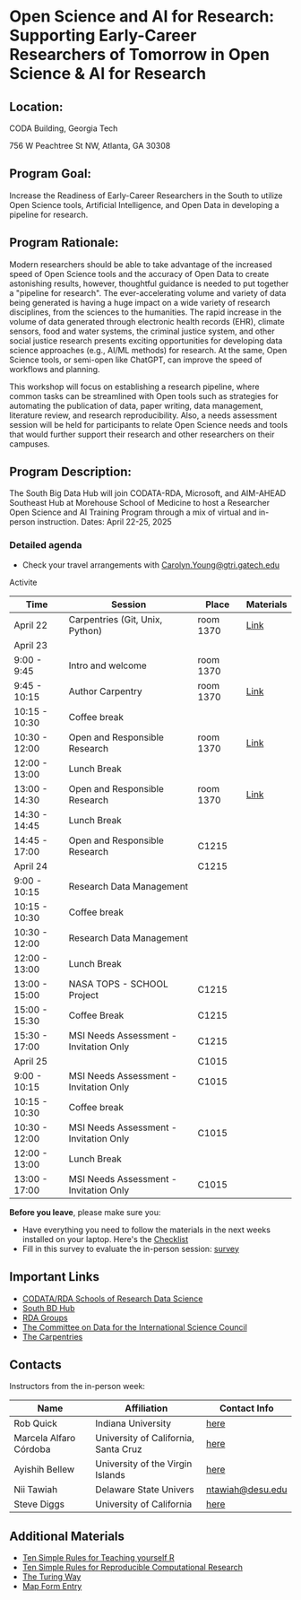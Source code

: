 # Open Science and AI for Research:  Supporting Early-Career Researchers of Tomorrow in Open Science & AI for Research

## Location:
CODA Building, Georgia Tech

756 W Peachtree St NW, Atlanta, GA 30308

## Program Goal:
Increase the Readiness of Early-Career Researchers in the South to utilize Open Science tools, Artificial Intelligence, and Open Data in developing a pipeline for research.

## Program Rationale: 
Modern researchers should be able to take advantage of the increased speed of Open Science tools and the accuracy of Open Data to create astonishing results, however, thoughtful guidance is needed to put together a "pipeline for research". The ever-accelerating volume and variety of data being generated is having a huge impact on a wide variety of research disciplines, from the sciences to the humanities. The rapid increase in the volume of data generated through electronic health records (EHR), climate sensors, food and water systems, the criminal justice system, and other social justice research presents exciting opportunities for developing data science approaches (e.g., AI/ML methods) for research. At the same, Open Science tools, or semi-open like ChatGPT, can improve the speed of workflows and planning.   

This workshop will focus on establishing a research pipeline, where common tasks can be streamlined with Open tools such as strategies for automating the publication of data, paper writing, data management, literature review, and research reproducibility. Also, a needs assessment session will be held for participants to relate Open Science needs and tools that would further support their research and other researchers on their campuses.

## Program Description:
The South Big Data Hub will join CODATA-RDA, Microsoft, and AIM-AHEAD Southeast Hub at Morehouse School of Medicine to host a  Researcher Open Science and AI Training Program through a mix of virtual and in-person instruction. Dates: April 22-25, 2025

### Detailed agenda
   * Check your travel arrangements with Carolyn.Young@gtri.gatech.edu

Activite

| Time           | Session                         | Place     | Materials |
|----------------|---------------------------------|-----------|-----------|
| April 22       | Carpentries (Git, Unix, Python) | room 1370 |[Link](https://sdiggs.github.io/2025-04-21-carpentries-sords/)    |
| April 23       |                                 |           |           |
| 9:00 - 9:45    | Intro and welcome               | room 1370 |           |
| 9:45 - 10:15   | Author Carpentry                | room 1370 |  [Link](https://malfaro2.github.io/Atlanta2022/AuthorCarpentry.html#/title-slide)|
| 10:15 - 10:30  | Coffee break                    |           |           |
| 10:30 - 12:00  | Open and Responsible Research   | room 1370 |[Link]( )  |
| 12:00 - 13:00  | Lunch Break                     |           |           |
| 13:00 - 14:30  | Open and Responsible Research   | room 1370 | [Link]( ) |
| 14:30 - 14:45  | Lunch Break                     |           |           |
| 14:45 - 17:00  | Open and Responsible Research   |  C1215    |           |
|April 24        |                                 |  C1215    |           |
| 9:00 - 10:15   | Research Data Management        |           |           |
| 10:15 - 10:30  | Coffee break                    |           |           |
| 10:30 - 12:00  | Research Data Management        |           |           |
| 12:00 - 13:00  | Lunch Break                     |           |           |
| 13:00 - 15:00  | NASA TOPS - SCHOOL Project      |  C1215    |           |
| 15:00 - 15:30  | Coffee Break                    |  C1215    |           |
| 15:30 - 17:00  | MSI Needs Assessment - Invitation Only | C1215 |        |
|April 25        |                                 |  C1015    |           |
| 9:00 - 10:15   | MSI Needs Assessment - Invitation Only | C1015 |           |
| 10:15 - 10:30  | Coffee break                    |           |           |
| 10:30 - 12:00  | MSI Needs Assessment - Invitation Only | C1015 |           |
| 12:00 - 13:00  | Lunch Break                     |           |           |
| 13:00 - 17:00  | MSI Needs Assessment - Invitation Only | C1015 |           |

**Before you leave**, please make sure you:

* Have everything you need to follow the materials in the next weeks installed on your laptop. Here's the [Checklist](Checklist.md)
* Fill in this survey to evaluate the in-person session: [survey]()

## Important Links <a name="links"></a>

* [CODATA/RDA Schools of Research Data Science](https://www.datascienceschools.org/)
* [South BD Hub](https://southbigdatahub.org)
* [RDA Groups](https://www.rd-alliance.org/groups)
* [The Committee on Data for the International Science Council](https://www.codata.org)
* [The Carpentries](https://carpentries.org/)

## Contacts <a name="contacts"></a>

Instructors from the in-person week: 

| Name                        | Affiliation                          | Contact Info |
|-----------------------------|--------------------------------------|--------------|
| Rob Quick                   | Indiana University                   | [here](https://directory.iu.edu/person/details/rquick)            |
| Marcela Alfaro Córdoba      | University of California, Santa Cruz | [here](https://malfaro.netlify.app/)                              |
| Ayishih Bellew              | University of the Virgin Islands     | [here](https://www.uvi.edu/directory/staff/ayishih-k-bellew.html) |
| Nii Tawiah                  | Delaware State Univers               | ntawiah@desu.edu                                                  |
| Steve Diggs                 | University of California             | [here](https://www.ucop.edu/directory-search/index.php)           |

## Additional Materials <a name="+materials"></a>

* [Ten Simple Rules for Teaching yourself R](https://journals.plos.org/ploscompbiol/article?id=10.1371/journal.pcbi.1010372)
* [Ten Simple Rules for Reproducible Computational Research](https://journals.plos.org/ploscompbiol/article?id=10.1371/journal.pcbi.1003285)
* [The Turing Way](https://the-turing-way.netlify.app/welcome)
* [Map Form Entry](https://docs.google.com/forms/d/19V46loM5kSaS2w2GONPcixNhmrDrRQ8weI7O552jiHY/edit)
